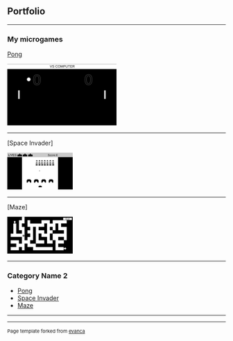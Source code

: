 ## Portfolio

---

### My microgames

[Pong](/sample_page)

<img src="https://github.com/Ventea89/ventea89.github.io/blob/master/images/pongSS.png" height="50%" width="50%"/>

---
[Space Invader]

<img src="https://github.com/Ventea89/ventea89.github.io/blob/master/images/siSS.png" height="30%" width="30%"/>

---
[Maze]

<img src="https://github.com/Ventea89/ventea89.github.io/blob/master/images/mazeSS.png" height="30%" width="30%"/>

---

### Category Name 2

- [Pong](http://example.com/)
- [Space Invader](http://example.com/)
- [Maze](http://example.com/)

---




---
<p style="font-size:11px">Page template forked from <a href="https://github.com/evanca/quick-portfolio">evanca</a></p>
<!-- Remove above link if you don't want to attibute -->
